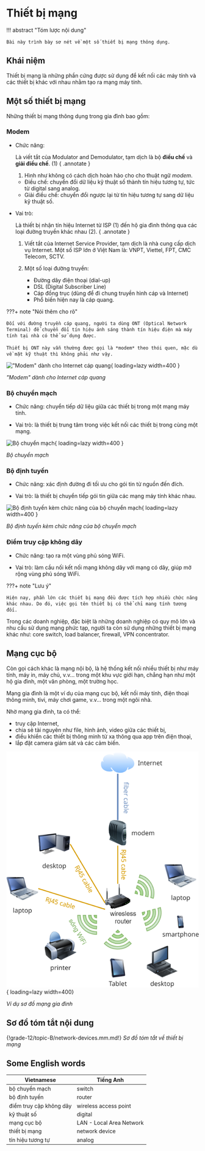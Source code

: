# Thiết bị mạng

!!! abstract "Tóm lược nội dung"

    Bài này trình bày sơ nét về một số thiết bị mạng thông dụng.

## Khái niệm

Thiết bị mạng là những phần cứng được sử dụng để kết nối các máy tính và các thiết bị khác với nhau nhằm tạo ra mạng máy tính.

## Một số thiết bị mạng

Những thiết bị mạng thông dụng trong gia đình bao gồm:

### Modem

- Chức năng:

    Là viết tắt của Modulator and Demodulator, tạm dịch là bộ **điều chế** và **giải điều chế**. (1)
    { .annotate }

    1. Hình như không có cách dịch hoàn hảo cho cho thuật ngữ *modem*.

    - Điều chế: chuyển đổi dữ liệu kỹ thuật số thành tín hiệu tương tự, tức từ digital sang analog.
    - Giải điều chế: chuyển đổi ngược lại từ tín hiệu tương tự sang dữ liệu kỹ thuật số.

- Vai trò:

    Là thiết bị nhận tín hiệu Internet từ ISP (1) đến hộ gia đình thông qua các loại đường truyền khác nhau (2).
    { .annotate }

    1.  Viết tắt của Internet Service Provider, tạm dịch là nhà cung cấp dịch vụ Internet. Một số ISP lớn ở Việt Nam là: VNPT, Viettel, FPT, CMC Telecom, SCTV.

    2.  Một số loại đường truyền:
    
        - Đường dây điện thoại (dial-up)
        - DSL (Digital Subscriber Line)
        - Cáp đồng trục (dùng để đi chung truyền hình cáp và Internet)
        - Phổ biến hiện nay là cáp quang.

???+ note "Nói thêm cho rõ"

    Đối với đường truyền cáp quang, người ta dùng ONT (Optical Network Terminal) để chuyển đổi tín hiệu ánh sáng thành tín hiệu điện mà máy tính tại nhà có thể sử dụng được.

    Thiết bị ONT này vẫn thường được gọi là *modem* theo thói quen, mặc dù về mặt kỹ thuật thì không phải như vậy.

!["Modem" dành cho Internet cáp quang](https://lh3.googleusercontent.com/pw/AP1GczMfxIQNiIEUvlM0W6TBMK01jsAFFx5SESPBJJ0rnC20Kua8CXOvmO6YpJKcOkoqtXzz2aSa2wMJkRw3E_--W6Vwq4KM6uM6XluKUXHQezckqX0s0yzZ=w2400){ loading=lazy width=400 }

*"Modem" dành cho Internet cáp quang*

### Bộ chuyển mạch

- Chức năng: chuyển tiếp dữ liệu giữa các thiết bị trong một mạng máy tính.

- Vai trò: là thiết bị trung tâm trong việc kết nối các thiết bị trong cùng một mạng.

![Bộ chuyển mạch](https://lh3.googleusercontent.com/pw/AP1GczPt_6GYj3uNeC9tkaac2Rt20KWp6EA_pkQRNkuMVT5cTVnceSBzZ4w3YQ_fTboKf8snKXDi1bjgFlRpPchl74CFEGQ_47LjCHo6PfebEG8z_Lki5znM=w2400){ loading=lazy width=400 }

*Bộ chuyển mạch*

### Bộ định tuyến

- Chức năng: xác định đường đi tối ưu cho gói tin từ nguồn đến đích.

- Vai trò: là thiết bị chuyển tiếp gói tin giữa các mạng máy tính khác nhau.

![Bộ định tuyến kèm chức năng của bộ chuyển mạch](https://lh3.googleusercontent.com/pw/AP1GczOvWHS26WmEAaQM8dJK_0zGg454uX0KqbehOKLhH-OURnJHMb7ZMXQ9tLHXVPEmqbbaB8Rixvx-0voGTWg1l2psuuR187c3AbslqjqtFWMTyV1lj_ie=w2400){ loading=lazy width=400 }

*Bộ định tuyến kèm chức năng của bộ chuyển mạch*

### Điểm truy cập không dây

- Chức năng: tạo ra một vùng phủ sóng WiFi.

- Vai trò: làm cầu nối kết nối mạng không dây với mạng có dây, giúp mở rộng vùng phủ sóng WiFi.

???+ note "Lưu ý"

    Hiện nay, phần lớn các thiết bị mạng đều được tích hợp nhiều chức năng khác nhau. Do đó, việc gọi tên thiết bị có thể chỉ mang tính tương đối.

Trong các doanh nghiệp, đặc biệt là những doanh nghiệp có quy mô lớn và nhu cầu sử dụng mạng phức tạp, người ta còn sử dụng những thiết bị mạng khác như: core switch, load balancer, firewall, VPN concentrator.

## Mạng cục bộ

Còn gọi cách khác là mạng nội bộ, là hệ thống kết nối nhiều thiết bị như máy tính, máy in, máy chủ, v.v... trong một khu vực giới hạn, chẳng hạn như một hộ gia đình, một văn phòng, một trường học.

Mạng gia đình là một ví dụ của mạng cục bộ, kết nối máy tính, điện thoại thông minh, tivi, máy chơi game, v.v... trong một ngôi nhà.

Nhờ mạng gia đình, ta có thể:

- truy cập Internet,
- chia sẻ tài nguyên như file, hình ảnh, video giữa các thiết bị,
- điều khiển các thiết bị thông minh từ xa thông qua app trên điện thoại,
- lắp đặt camera giám sát và các cảm biến.

![Ví dụ sơ đồ mạng gia đình](./home-network-diagram.png){ loading=lazy width=400}

*Ví dụ sơ đồ mạng gia đình*

## Sơ đồ tóm tắt nội dung

{!grade-12/topic-B/network-devices.mm.md!}
*Sơ đồ tóm tắt về thiết bị mạng*

## Some English words

| Vietnamese | Tiếng Anh | 
| --- | --- |
| bộ chuyển mạch | switch |
| bộ định tuyến | router |
| điểm truy cập không dây | wireless access point |
| kỹ thuật số | digital |
| mạng cục bộ | LAN - Local Area Network |
| thiết bị mạng | network device |
| tín hiệu tương tự | analog |


